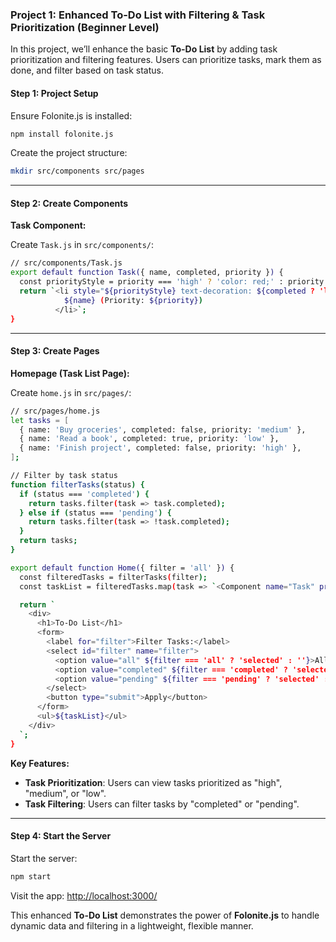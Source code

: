 ### **Project 1: Enhanced To-Do List with Filtering & Task Prioritization (Beginner Level)**

In this project, we’ll enhance the basic **To-Do List** by adding task prioritization and filtering features. Users can prioritize tasks, mark them as done, and filter based on task status.

#### Step 1: Project Setup

Ensure Folonite.js is installed:

```bash
npm install folonite.js
```

Create the project structure:

```bash
mkdir src/components src/pages
```

---

#### Step 2: Create Components

**Task Component:**

Create `Task.js` in `src/components/`:

```bash
// src/components/Task.js
export default function Task({ name, completed, priority }) {
  const priorityStyle = priority === 'high' ? 'color: red;' : priority === 'medium' ? 'color: orange;' : 'color: green;';
  return `<li style="${priorityStyle} text-decoration: ${completed ? 'line-through' : 'none'};">
            ${name} (Priority: ${priority})
          </li>`;
}
```

---

#### Step 3: Create Pages

**Homepage (Task List Page):**

Create `home.js` in `src/pages/`:

```bash
// src/pages/home.js
let tasks = [
  { name: 'Buy groceries', completed: false, priority: 'medium' },
  { name: 'Read a book', completed: true, priority: 'low' },
  { name: 'Finish project', completed: false, priority: 'high' },
];

// Filter by task status
function filterTasks(status) {
  if (status === 'completed') {
    return tasks.filter(task => task.completed);
  } else if (status === 'pending') {
    return tasks.filter(task => !task.completed);
  }
  return tasks;
}

export default function Home({ filter = 'all' }) {
  const filteredTasks = filterTasks(filter);
  const taskList = filteredTasks.map(task => `<Component name="Task" props='${JSON.stringify(task)}' />`).join('');

  return `
    <div>
      <h1>To-Do List</h1>
      <form>
        <label for="filter">Filter Tasks:</label>
        <select id="filter" name="filter">
          <option value="all" ${filter === 'all' ? 'selected' : ''}>All</option>
          <option value="completed" ${filter === 'completed' ? 'selected' : ''}>Completed</option>
          <option value="pending" ${filter === 'pending' ? 'selected' : ''}>Pending</option>
        </select>
        <button type="submit">Apply</button>
      </form>
      <ul>${taskList}</ul>
    </div>
  `;
}
```

**Key Features:**

- **Task Prioritization**: Users can view tasks prioritized as "high", "medium", or "low".
- **Task Filtering**: Users can filter tasks by "completed" or "pending".

---

#### Step 4: Start the Server

Start the server:

```bash
npm start
```

Visit the app: [http://localhost:3000/](http://localhost:3000/)

This enhanced **To-Do List** demonstrates the power of **Folonite.js** to handle dynamic data and filtering in a lightweight, flexible manner.
